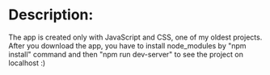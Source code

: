 # Description:

The app is created only with JavaScript and CSS, one of my oldest projects.
After you download the app, you have to install node_modules by "npm install" command and then "npm run dev-server" to see the project on localhost :)